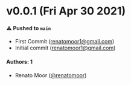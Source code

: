 # v0.0.1 (Fri Apr 30 2021)

#### ⚠️ Pushed to `main`

- First Commit (renatomoor1@gmail.com)
- Initial commit (renatomoor1@gmail.com)

#### Authors: 1

- Renato Moor ([@renatomoor](https://github.com/renatomoor))
